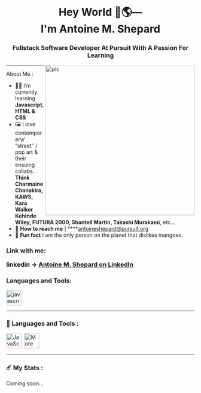 

<h1 align="center">Hey World 👋🌎— <br>I'm Antoine M. Shepard</h1>
<h3 align="center">Fullstack Software Developer At Pursuit With A Passion For Learning</h3>
<img align="right" alt="pic" width="400" src="https://media.wired.com/photos/59322df1a312645844993529/master/w_1600%2Cc_limit/testing.gif">

---

About Me :

- 👨‍🏫 I’m currently learning **Javascript, HTML & CSS**
- 🖼 I love contemporary/ “street” / pop art & their ensuing collabs. **Think Charmaine Chanakira, KAWS, Kara Walker Kehinde Wiley, FUTURA 2000, Shantell Martin, Takashi Murakami**, etc…
- 📩 **How to reach me**  |  ****[antoineshepard@pursuit.org](mailto:antoineshepard@pursuit.org)
- 🥭 **Fun fact** I am the only person on the planet that dislikes mangoes.

<h3 align="left">Link with me:

linkedin -> [Antoine M. Shepard on LinkedIn](https://www.linkedin.com/in/ams83/)</h3>
<p align="left">
</p>

<h3 align="left">Languages and Tools:</h3>
<p align="left"> <a href="[https://developer.mozilla.org/en-US/docs/Web/JavaScript](https://developer.mozilla.org/en-US/docs/Web/JavaScript)" target="_blank" rel="noreferrer"> <img src="[https://raw.githubusercontent.com/devicons/devicon/master/icons/javascript/javascript-original.svg](https://raw.githubusercontent.com/devicons/devicon/master/icons/javascript/javascript-original.svg)" alt="javascript" width="40" height="40"/> </a> </p>

---

### 👀 Languages and Tools :

<div>
<img src="[https://github.com/devicons/devicon/blob/master/icons/javascript/javascript-original.svg](https://github.com/devicons/devicon/blob/master/icons/javascript/javascript-original.svg)" title="JavaScript" alt="JavaScript" width="40" height="40"/> 
<img src="[https://github.com/devicons/devicon/blob/master/icons/mysql/mysql-original-wordmark.svg](https://www.google.com/url?sa=i&url=https%3A%2F%2Fmyholidaysnow.co.uk%2Fproduct%2Fmore-destinations-coming-soon%2F&psig=AOvVaw13_lBob0RyqFm0-1z2l2T4&ust=1679112059862000&source=images&cd=vfe&ved=0CA4QjRxqFwoTCKi3oYCK4v0CFQAAAAAdAAAAABAJ)" title="More"  alt="More coming soon" width="40" height="40"/> 
 
</div>

---

### ☄️ My Stats :

Coming soon…

<!--
**amshepard/amshepard** is a ✨ _special_ ✨ repository because its `README.md` (this file) appears on your GitHub profile.

Here are some ideas to get you started:

- 🔭 I’m currently working on ...
- 🌱 I’m currently learning ...
- 👯 I’m looking to collaborate on ...
- 🤔 I’m looking for help with ...
- 💬 Ask me about ...
- 📫 How to reach me: ...
- 😄 Pronouns: ...
- ⚡ Fun fact: ...
-->
